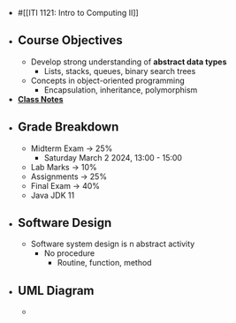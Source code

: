 - #[[ITI 1121: Intro to Computing II]]
- ## Course Objectives
	- Develop strong understanding of **abstract data types**
		- Lists, stacks, queues, binary search trees
	- Concepts in object-oriented programming
		- Encapsulation, inheritance, polymorphism
- [**Class Notes**](https://github.com/msabetzadeh/ITI1121-2024)
- ## Grade Breakdown
	- Midterm Exam -> 25%
		- Saturday March 2 2024, 13:00 - 15:00
	- Lab Marks -> 10%
	- Assignments -> 25%
	- Final Exam -> 40%
	- Java JDK 11
- ## Software Design
	- Software system design is n abstract activity
		- No procedure
			- Routine, function, method
- **UML** Diagram
	-
	-